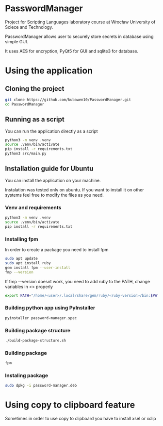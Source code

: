 # PasswordManager
Project for Scripting Languages laboratory course at Wrocław University of Sciece and Technology.

PasswordManager allows user to securely store secrets in database using simple GUI.

It uses AES for encryption, PyQt5 for GUI and sqlite3 for database.

# Using the application
## Cloning the project
```bash
git clone https://github.com/kubawen10/PasswordManager.git
cd PasswordManager
```

## Running as a script
You can run the application directly as a script 

```bash
python3 -m venv .venv
source .venv/bin/activate
pip install -r requirements.txt
python3 src/main.py
```

## Installation guide for Ubuntu
You can install the application on your machine.

Instalation was tested only on ubuntu. If you want to install it on other systems feel free to modify the files as you need.

### Venv and requirements
```bash
python3 -m venv .venv
source .venv/bin/activate
pip install -r requirements.txt
```

### Installing fpm
In order to create a package you need to install fpm
```bash
sudo apt update
sudo apt install ruby
gem install fpm --user-install
fmp --version
```

If fmp --version doesnt work, you need to add ruby to the PATH, change variables in <> properly
```bash
export PATH="/home/<user>/.local/share/gem/ruby/<ruby-version>/bin:$PATH"
```

### Building python app using PyInstaller

```bash
pyinstaller password-manager.spec
```

### Building package structure
```bash
./build-package-structure.sh
```

### Building package
```bash
fpm
```

### Instaling package
```bash
sudo dpkg -i password-manager.deb
```

# Using copy to clipboard feature
Sometimes in order to use copy to clipboard you have to install xsel or xclip